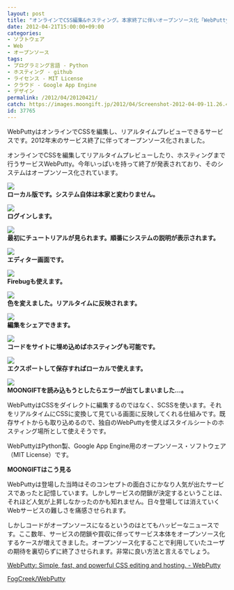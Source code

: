 ```yaml
---
layout: post
title: "オンラインでCSS編集&ホスティング。本家終了に伴いオープンソース化「WebPutty」"
date: 2012-04-21T15:00:00+09:00
categories:
- ソフトウェア
- Web
- オープンソース
tags: 
- プログラミング言語 - Python
- ホスティング - github
- ライセンス - MIT License
- クラウド - Google App Engine
- デザイン
permalink: /2012/04/20120421/
catch: https://images.moongift.jp/2012/04/Screenshot-2012-04-09-11.26.44_thumb.png
id: 37765
---
```

WebPuttyはオンラインでCSSを編集し、リアルタイムプレビューできるサービスです。2012年末のサービス終了に伴ってオープンソース化されました。

  

オンラインでCSSを編集してリアルタイムプレビューしたり、ホスティングまで行うサービスWebPutty。今年いっぱいを持って終了が発表されており、そのシステムはオープンソース化されています。

  

[![](https://images.moongift.jp/2012/04/Screenshot-2012-04-09-11.24.59_thumb.png)](https://images.moongift.jp/2012/04/Screenshot-2012-04-09-11.24.59.png)  
**ローカル版です。システム自体は本家と変わりません。**

  

[![](https://images.moongift.jp/2012/04/Screenshot-2012-04-09-11.25.06_thumb.png)](https://images.moongift.jp/2012/04/Screenshot-2012-04-09-11.25.06.png)  
**ログインします。**

  

[![](https://images.moongift.jp/2012/04/Screenshot-2012-04-09-11.25.13_thumb.png)](https://images.moongift.jp/2012/04/Screenshot-2012-04-09-11.25.13.png)  
**最初にチュートリアルが見られます。順番にシステムの説明が表示されます。**

  

[![](https://images.moongift.jp/2012/04/Screenshot-2012-04-09-11.25.30_thumb.png)](https://images.moongift.jp/2012/04/Screenshot-2012-04-09-11.25.30.png)  
**エディター画面です。**

  

[![](https://images.moongift.jp/2012/04/Screenshot-2012-04-09-11.26.10_thumb.png)](https://images.moongift.jp/2012/04/Screenshot-2012-04-09-11.26.10.png)  
**Firebugも使えます。**

  

[![](https://images.moongift.jp/2012/04/Screenshot-2012-04-09-11.26.44_thumb.png)](https://images.moongift.jp/2012/04/Screenshot-2012-04-09-11.26.44.png)  
**色を変えました。リアルタイムに反映されます。**

  

[![](https://images.moongift.jp/2012/04/Screenshot-2012-04-09-11.27.01_thumb.png)](https://images.moongift.jp/2012/04/Screenshot-2012-04-09-11.27.01.png)  
**編集をシェアできます。**

  

[![](https://images.moongift.jp/2012/04/Screenshot-2012-04-09-11.27.07_thumb.png)](https://images.moongift.jp/2012/04/Screenshot-2012-04-09-11.27.07.png)  
**コードをサイトに埋め込めばホスティングも可能です。**

  

[![](https://images.moongift.jp/2012/04/Screenshot-2012-04-09-11.27.21_thumb.png)](https://images.moongift.jp/2012/04/Screenshot-2012-04-09-11.27.21.png)  
**エクスポートして保存すればローカルで使えます。**

  

[![](https://images.moongift.jp/2012/04/Screenshot-2012-04-09-11.28.08_thumb.png)](https://images.moongift.jp/2012/04/Screenshot-2012-04-09-11.28.08.png)  
**MOONGIFTを読み込もうとしたらエラーが出てしまいました…。**

  

WebPuttyはCSSをダイレクトに編集するのではなく、SCSSを使います。それをリアルタイムにCSSに変換して見ている画面に反映してくれる仕組みです。既存サイトからも取り込めるので、独自のWebPuttyを使えばスタイルシートのホスティング場所として使えそうです。

  

WebPuttyはPython製、Google App Engine用のオープンソース・ソフトウェア（MIT License）です。

  
  
  

**MOONGIFTはこう見る**

  

WebPuttyは登場した当時はそのコンセプトの面白さにかなり人気が出たサービスであったと記憶しています。しかしサービスの閉鎖が決定するということは、それほど人気が上昇しなかったのかも知れません。日々登場しては消えていくWebサービスの難しさを痛感させられます。

  

しかしコードがオープンソースになるというのはとてもハッピーなニュースです。ここ数年、サービスの閉鎖や買収に伴ってサービス本体をオープンソース化するケースが増えてきました。オープンソース化することで利用していたユーザの期待を裏切らずに終了させられます。非常に良い方法と言えるでしょう。

  

[WebPutty: Simple, fast, and powerful CSS editing and hosting. - WebPutty](http://www.webputty.net/)

  

[FogCreek/WebPutty](https://github.com/FogCreek/WebPutty/)

